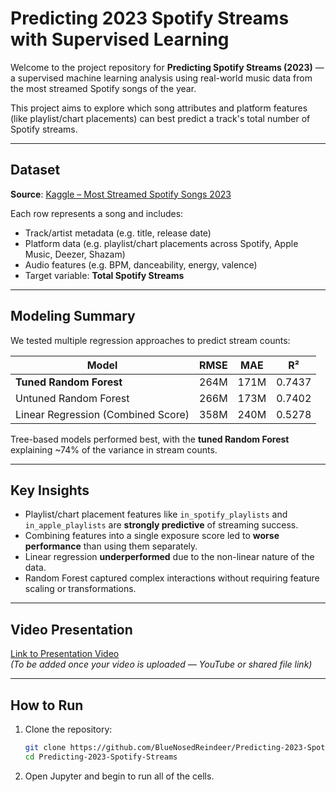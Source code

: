 # Predicting 2023 Spotify Streams with Supervised Learning

Welcome to the project repository for **Predicting Spotify Streams (2023)** — a supervised machine learning analysis using real-world music data from the most streamed Spotify songs of the year.

This project aims to explore which song attributes and platform features (like playlist/chart placements) can best predict a track's total number of Spotify streams.

---

## Dataset

**Source**: [Kaggle – Most Streamed Spotify Songs 2023](https://www.kaggle.com/datasets/nelgiriyewithana/top-spotify-songs-2023)

Each row represents a song and includes:
- Track/artist metadata (e.g. title, release date)
- Platform data (e.g. playlist/chart placements across Spotify, Apple Music, Deezer, Shazam)
- Audio features (e.g. BPM, danceability, energy, valence)
- Target variable: **Total Spotify Streams**

---

## Modeling Summary

We tested multiple regression approaches to predict stream counts:

| Model                               | RMSE           | MAE            | R²     |
|------------------------------------|----------------|----------------|--------|
| **Tuned Random Forest**            | 264M           | 171M           | 0.7437 |
| Untuned Random Forest              | 266M           | 173M           | 0.7402 |
| Linear Regression (Combined Score) | 358M           | 240M           | 0.5278 |

Tree-based models performed best, with the **tuned Random Forest** explaining ~74% of the variance in stream counts.

---

## Key Insights

- Playlist/chart placement features like `in_spotify_playlists` and `in_apple_playlists` are **strongly predictive** of streaming success.
- Combining features into a single exposure score led to **worse performance** than using them separately.
- Linear regression **underperformed** due to the non-linear nature of the data.
- Random Forest captured complex interactions without requiring feature scaling or transformations.

---

## Video Presentation

[Link to Presentation Video]()  
_(To be added once your video is uploaded — YouTube or shared file link)_

---

## How to Run

1. Clone the repository:
   ```bash
   git clone https://github.com/BlueNosedReindeer/Predicting-2023-Spotify-Streams.git
   cd Predicting-2023-Spotify-Streams

2. Open Jupyter and begin to run all of the cells.
